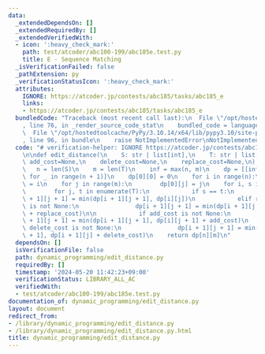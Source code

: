```yaml
---
data:
  _extendedDependsOn: []
  _extendedRequiredBy: []
  _extendedVerifiedWith:
  - icon: ':heavy_check_mark:'
    path: test/atcoder/abc100-199/abc185e.test.py
    title: E - Sequence Matching
  _isVerificationFailed: false
  _pathExtension: py
  _verificationStatusIcon: ':heavy_check_mark:'
  attributes:
    IGNORE: https://atcoder.jp/contests/abc185/tasks/abc185_e
    links:
    - https://atcoder.jp/contests/abc185/tasks/abc185_e
  bundledCode: "Traceback (most recent call last):\n  File \"/opt/hostedtoolcache/PyPy/3.10.14/x64/lib/pypy3.10/site-packages/onlinejudge_verify/documentation/build.py\"\
    , line 76, in _render_source_code_stat\n    bundled_code = language.bundle(\n\
    \  File \"/opt/hostedtoolcache/PyPy/3.10.14/x64/lib/pypy3.10/site-packages/onlinejudge_verify/languages/python.py\"\
    , line 96, in bundle\n    raise NotImplementedError\nNotImplementedError\n"
  code: "# verification-helper: IGNORE https://atcoder.jp/contests/abc185/tasks/abc185_e\n\
    \n\ndef edit_distance(\n    S: str | list[int],\n    T: str | list[int],\n   \
    \ add_cost=None,\n    delete_cost=None,\n    replace_cost=None,\n) -> int:\n \
    \   n = len(S)\n    m = len(T)\n    inf = max(n, m)\n    dp = [[inf] * (m + 1)\
    \ for _ in range(n + 1)]\n    dp[0][0] = 0\n    for i in range(n):\n        dp[i][0]\
    \ = i\n    for j in range(m):\n        dp[0][j] = j\n    for i, s in enumerate(S):\n\
    \        for j, t in enumerate(T):\n            if s == t:\n                dp[i\
    \ + 1][j + 1] = min(dp[i + 1][j + 1], dp[i][j])\n            elif replace_cost\
    \ is not None:\n                dp[i + 1][j + 1] = min(dp[i + 1][j + 1], dp[i][j]\
    \ + replace_cost)\n\n            if add_cost is not None:\n                dp[i\
    \ + 1][j + 1] = min(dp[i + 1][j + 1], dp[i][j + 1] + add_cost)\n            if\
    \ delete_cost is not None:\n                dp[i + 1][j + 1] = min(dp[i + 1][j\
    \ + 1], dp[i + 1][j] + delete_cost)\n    return dp[n][m]\n"
  dependsOn: []
  isVerificationFile: false
  path: dynamic_programming/edit_distance.py
  requiredBy: []
  timestamp: '2024-05-20 11:42:23+09:00'
  verificationStatus: LIBRARY_ALL_AC
  verifiedWith:
  - test/atcoder/abc100-199/abc185e.test.py
documentation_of: dynamic_programming/edit_distance.py
layout: document
redirect_from:
- /library/dynamic_programming/edit_distance.py
- /library/dynamic_programming/edit_distance.py.html
title: dynamic_programming/edit_distance.py
---
```

